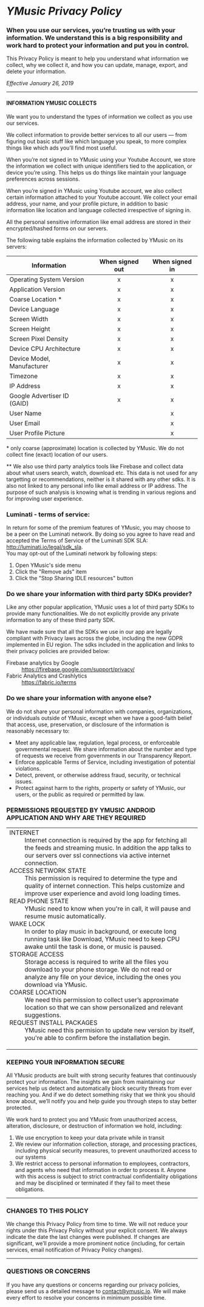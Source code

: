 # _YMusic Privacy Policy_

### When you use our services, you’re trusting us with your information. We understand this is a big responsibility and work hard to protect your information and put you in control.

This Privacy Policy is meant to help you understand what information we collect, why we collect it, and how you can update, manage, export, and delete your information.

_Effective January 26, 2019_

----

#### INFORMATION YMUSIC COLLECTS

We want you to understand the types of information we collect as you use our services.

We collect information to provide better services to all our users — from figuring out basic stuff like which language you speak, to more complex things like which ads you’ll find most useful.

When you’re not signed in to YMusic using your Youtube Account, we store the information we collect with unique identifiers tied to the application, or device you’re using. This helps us do things like maintain your language preferences across sessions.

When you’re signed in YMusic using Youtube account, we also collect certain information attached to your Youtube account. We collect your email address, your name, and your profile picture, in addition to basic information like location and language collected irrespective of signing in.

All the personal sensitive information like email address are stored in their encrypted/hashed forms on our servers.

The following table explains the information collected by YMusic on its servers:

| Information | When signed out	| When signed in |
| ----------- | :-------------: | :------------: |
| Operating System Version | x | x |
| Application Version | x | x |
| Coarse Location *  | x | x |
| Device Language  | x | x |
| Screen Width | x | x |
| Screen Height | x | x |
| Screen Pixel Density | x | x |
| Device CPU Architecture | x | x |
| Device Model, Manufacturer | x | x |
| Timezone | x | x |
| IP Address | x | x |
| Google Advertiser ID (GAID) | x | x |
| User Name | | x |
| User Email |  | x |
| User Profile Picture | | x |

\* only coarse (approximate) location is collected by YMusic. We do not collect fine (exact) location of our users.

\*\* We also use third party analytics tools like Firebase and collect data about what users search, watch, download etc. This data is not used for any targetting or recommendations, neither is it shared with any other sdks. It is also not linked to any personal info like email address or IP address. The purpose of such analysis is knowing what is trending in various regions and for improving user experience.

### Luminati - terms of service:

In return for some of the premium features of YMusic, you may choose to be a peer on the Luminati network. By doing so you agree to have read and
accepted the Terms of Service of the Luminati SDK SLA:  
http://luminati.io/legal/sdk_sla.  
You may opt-out of the Luminati network by following steps:
1. Open YMusic's side menu
2. Click the "Remove ads" item 
3. Click the "Stop Sharing IDLE resources" button
 

### Do we share your information with third party SDKs provider?

Like any other popular application, YMusic uses a lot of third party SDKs to provide many functionalities. We do not explicitly provide any private information to any of these third party SDK.

We have made sure that all the SDKs we use in our app are legally compliant with Privacy laws across the globe, including the new GDPR implemented in EU region. The sdks included in the application and links to their privacy policies are provided below:

<dl>
<dt>Firebase analytics by Google</dt>
<dd><a href="https://firebase.google.com/support/privacy/">https://firebase.google.com/support/privacy/</a></dd>
<dt>Fabric Analytics and Crashlytics</dt>
<dd><a href="https://fabric.io/terms">https://fabric.io/terms</a></dd>
</dl>

### Do we share your information with anyone else?
We do not share your personal information with companies, organizations, or individuals outside of YMusic, except when we have a good-faith belief that access, use, preservation, or disclosure of the information is reasonably necessary to:

* Meet any applicable law, regulation, legal process, or enforceable governmental request. We share information about the number and type of requests we receive from governments in our Transparency Report.
* Enforce applicable Terms of Service, including investigation of potential violations.
* Detect, prevent, or otherwise address fraud, security, or technical issues.
* Protect against harm to the rights, property or safety of YMusic, our users, or the public as required or permitted by law.

### PERMISSIONS REQUESTED BY YMUSIC ANDROID APPLICATION AND WHY ARE THEY REQUIRED 
<table>
	<tr>
	<td>
		<dl>
		<dt>INTERNET</dt>
		<dd>Internet connection is required by the app for fetching all the feeds and streaming music. In addition the app talks to our servers over ssl connections via active internet connection.</dd>
		<dt>ACCESS NETWORK STATE</dt>
		<dd>This permission is required to determine the type and quality of internet connection. This helps customize and improve user experience and avoid long loading times.</dd>
		<dt>READ PHONE STATE</dt>
		<dd>YMusic need to know when you're in call, it will pause and resume music automatically.</dd>
		<dt>WAKE LOCK</dt>
		<dd>In order to play music in background, or execute long running task like Download, YMusic need to keep CPU awake until the task is done, or music is paused.</dd>
		<dt>STORAGE ACCESS</dt>
		<dd>Storage access is required to write all the files you download to your phone storage. We do not read or analyze any file on your device, including the ones you download via YMusic.</dd>
		<dt>COARSE LOCATION</dt>
		<dd>We need this permission to collect user’s approximate location so that we can show personalized and relevant suggestions.</dd>
		<dt>REQUEST INSTALL PACKAGES</dt>
		<dd>YMusic need this permision to update new version by itself, you're able to confirm before the installation begin.</dd>
		</dl>
	</td>
	</tr>
</table>

### KEEPING YOUR INFORMATION SECURE
All YMusic products are built with strong security features that continuously protect your information. The insights we gain from maintaining our services help us detect and automatically block security threats from ever reaching you. And if we do detect something risky that we think you should know about, we’ll notify you and help guide you through steps to stay better protected.

We work hard to protect you and YMusic from unauthorized access, alteration, disclosure, or destruction of information we hold, including:

1. We use encryption to keep your data private while in transit
2. We review our information collection, storage, and processing practices, including physical security measures, to prevent unauthorized access to our systems
3. We restrict access to personal information to employees, contractors, and agents who need that information in order to process it. Anyone with this access is subject to strict contractual confidentiality obligations and may be disciplined or terminated if they fail to meet these obligations.

---

### CHANGES TO THIS POLICY
We change this Privacy Policy from time to time. We will not reduce your rights under this Privacy Policy without your explicit consent. We always indicate the date the last changes were published. If changes are significant, we’ll provide a more prominent notice (including, for certain services, email notification of Privacy Policy changes).

---

### QUESTIONS OR CONCERNS
If you have any questions or concerns regarding our privacy policies, please send us a detailed message to [contact@ymusic.io](mailto:contact@ymusic.io). We will make every effort to resolve your concerns in minimum possible time.
<br><br><br>


